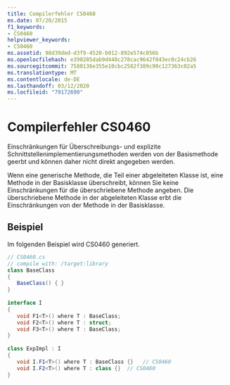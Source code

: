 ```yaml
---
title: Compilerfehler CS0460
ms.date: 07/20/2015
f1_keywords:
- CS0460
helpviewer_keywords:
- CS0460
ms.assetid: 98d39ded-d3f9-4520-b912-892e574c056b
ms.openlocfilehash: e390285dab9d448c278cac9642f043ec0c24cb26
ms.sourcegitcommit: 7588136e355e10cbc2582f389c90c127363c02a5
ms.translationtype: MT
ms.contentlocale: de-DE
ms.lasthandoff: 03/12/2020
ms.locfileid: "79172690"
---
```

# <a name="compiler-error-cs0460"></a>Compilerfehler CS0460
Einschränkungen für Überschreibungs- und explizite Schnittstellenimplementierungsmethoden werden von der Basismethode geerbt und können daher nicht direkt angegeben werden.  
  
 Wenn eine generische Methode, die Teil einer abgeleiteten Klasse ist, eine Methode in der Basisklasse überschreibt, können Sie keine Einschränkungen für die überschriebene Methode angeben. Die überschriebene Methode in der abgeleiteten Klasse erbt die Einschränkungen von der Methode in der Basisklasse.  
  
## <a name="example"></a>Beispiel  
 Im folgenden Beispiel wird CS0460 generiert.  
  
```csharp  
// CS0460.cs  
// compile with: /target:library  
class BaseClass
{  
   BaseClass() { }  
}  
  
interface I  
{  
   void F1<T>() where T : BaseClass;  
   void F2<T>() where T : struct;  
   void F3<T>() where T : BaseClass;  
}  
  
class ExpImpl : I  
{  
   void I.F1<T>() where T : BaseClass {}   // CS0460  
   void I.F2<T>() where T : class {}  // CS0460  
}  
```
